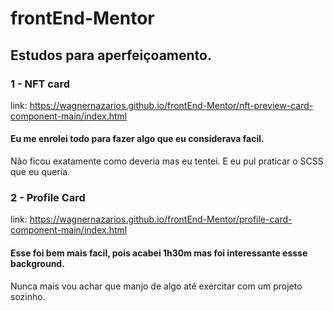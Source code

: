 # frontEnd-Mentor

## Estudos para aperfeiçoamento.


### 1 - NFT card

link: https://wagnernazarios.github.io/frontEnd-Mentor/nft-preview-card-component-main/index.html

#### Eu me enrolei todo para fazer algo que eu considerava facil.
Não ficou exatamente como deveria mas eu tentei. 
E eu pul praticar o SCSS que eu queria.

### 2 - Profile Card

link: https://wagnernazarios.github.io/frontEnd-Mentor/profile-card-component-main/index.html

#### Esse foi bem mais facil, pois acabei 1h30m mas foi interessante essse background.
Nunca mais vou achar que manjo de algo até exercitar com um projeto sozinho.
